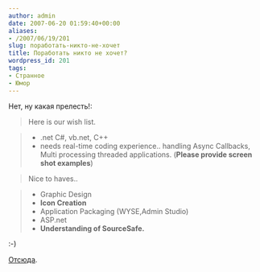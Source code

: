 ```yaml
---
author: admin
date: 2007-06-20 01:59:40+00:00
aliases:
- /2007/06/19/201
slug: поработать-никто-не-хочет
title: Поработать никто не хочет?
wordpress_id: 201
tags:
- Странное
- Юмор
---
```


Нет, ну какая прелесть!:

> Here is our wish list.

>   * .net C#, vb.net, C++ 
>   * needs real-time coding experience.. handling Async Callbacks, Multi processing threaded
applications. (**Please provide screen shot examples**)

> Nice to haves..

>   * Graphic Design 
>   * **Icon Creation**
>   * Application Packaging (WYSE,Admin Studio) 
>   * ASP.net 
>   * **Understanding of SourceSafe.**

:-)

[Отсюда](http://forum.privet.com/viewtopic.php?t=119168).
